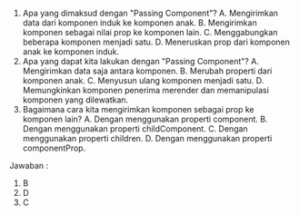 1. Apa yang dimaksud dengan "Passing Component"?
   A. Mengirimkan data dari komponen induk ke komponen anak.
   B. Mengirimkan komponen sebagai nilai prop ke komponen lain.
   C. Menggabungkan beberapa komponen menjadi satu.
   D. Meneruskan prop dari komponen anak ke komponen induk.
2. Apa yang dapat kita lakukan dengan "Passing Component"?
   A. Mengirimkan data saja antara komponen.
   B. Merubah properti dari komponen anak.
   C. Menyusun ulang komponen menjadi satu.
   D. Memungkinkan komponen penerima merender dan memanipulasi komponen yang dilewatkan.
3. Bagaimana cara kita mengirimkan komponen sebagai prop ke komponen lain?
   A. Dengan menggunakan properti component.
   B. Dengan menggunakan properti childComponent.
   C. Dengan menggunakan properti children.
   D. Dengan menggunakan properti componentProp.

Jawaban :

1. B
2. D
3. C
